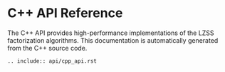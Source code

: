 # C++ API Reference

The C++ API provides high-performance implementations of the LZSS factorization algorithms. This documentation is automatically generated from the C++ source code.

```{eval-rst}
.. include:: api/cpp_api.rst
```